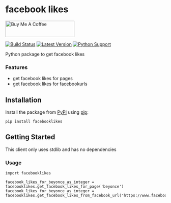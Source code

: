 # facebook likes


<a href="https://www.buymeacoffee.com/sloev" target="_blank"><img src="https://cdn.buymeacoffee.com/buttons/default-pink.png" alt="Buy Me A Coffee" height="51px" width="217px"></a>


[![Build Status](https://travis-ci.org/sloev/facebooklikes.svg?branch=master)](https://travis-ci.org/sloev/facebooklikes) [![Latest Version](https://img.shields.io/pypi/v/facebooklikes.svg)](https://pypi.python.org/pypi/facebooklikes) [![Python Support](https://img.shields.io/pypi/pyversions/facebooklikes.svg)](https://pypi.python.org/pypi/facebooklikes)

Python package to get facebook likes

### Features

* get facebook likes for pages
* get facebook likes for facebookurls

## Installation

Install the package from [PyPI](https://pypi.python.org/pypi/facebooklikes) using [pip](https://pip.pypa.io/):

```
pip install facebooklikes
```

## Getting Started

This client only uses stdlib and has no dependencies

### Usage

```
import facebooklikes

facebook_likes_for_beyonce_as_integer = facebooklikes.get_facebook_likes_for_page('beyonce')
facebook_likes_for_beyonce_as_integer = facebooklikes.get_facebook_likes_from_facebook_url('https://www.facebook.com/beyonce/')

```
